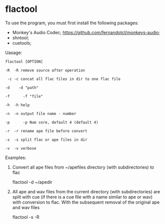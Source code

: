 # flactool

To use the program, you must first install the following packages:
- Monkey's Audio Codec; https://github.com/fernandotcl/monkeys-audio;
- shntool;
- cuetools;

Uasage:

    flactool [OPTION] 

    -R	-R remove source after operation

     -c	-c concat all flac files in dir to one flac file

    -d    -d "path"

    -f   	-f "file"

    -h	-h help

    -n	-n output file name - number

    -p   	-p Num core, default 4 (default 4)

    -r	-r rename ape file before convert

    -s	-s split flac or ape files in dir

    -v	-v verbose

Examples:
1. Convert all ape files from ~/apefiles directory (with subdirectories) to flac

    flactool -d ~/apedir 

2. All ape and wav files from the current directory (with subdirectories) are split with cue (if there is a cue file with a name similar to ape or wav) with conversion to flac. With the subsequent removal of the original ape and wav files

    flactool -s -R